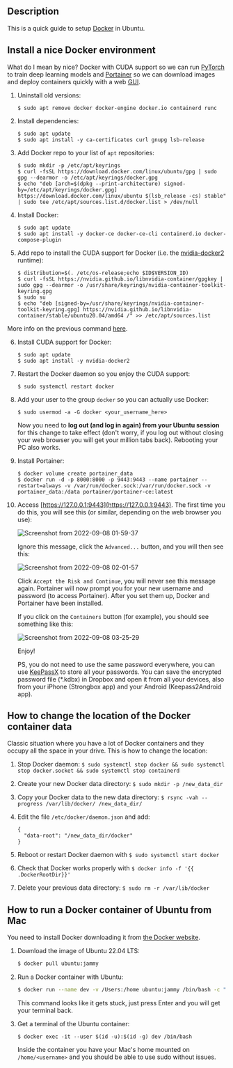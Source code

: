 Description
-----------

This is a quick guide to setup [Docker](https://www.docker.com) in Ubuntu.


Install a nice Docker environment
---------------------------------

What do I mean by nice? Docker with CUDA support so we can run [PyTorch](https://pytorch.org/get-started/locally) to train deep learning models and [Portainer](https://www.portainer.io) so we can download images and deploy containers quickly with a web [GUI](https://en.wikipedia.org/wiki/Graphical_user_interface).

1. Uninstall old versions:
    ```
    $ sudo apt remove docker docker-engine docker.io containerd runc
    ```
    
2. Install dependencies:
    ```
    $ sudo apt update
    $ sudo apt install -y ca-certificates curl gnupg lsb-release
    ```
3. Add Docker repo to your list of `apt` repositories:
    ```
    $ sudo mkdir -p /etc/apt/keyrings
    $ curl -fsSL https://download.docker.com/linux/ubuntu/gpg | sudo gpg --dearmor -o /etc/apt/keyrings/docker.gpg
    $ echo "deb [arch=$(dpkg --print-architecture) signed-by=/etc/apt/keyrings/docker.gpg] https://download.docker.com/linux/ubuntu $(lsb_release -cs) stable" | sudo tee /etc/apt/sources.list.d/docker.list > /dev/null
    ```
    
4. Install Docker:
    ```
    $ sudo apt update
    $ sudo apt install -y docker-ce docker-ce-cli containerd.io docker-compose-plugin
    ```

5. Add repo to install the CUDA support for Docker (i.e. the [nvidia-docker2](https://docs.nvidia.com/datacenter/cloud-native/container-toolkit/overview.html) runtime):
    ```
    $ distribution=$(. /etc/os-release;echo $ID$VERSION_ID)
    $ curl -fsSL https://nvidia.github.io/libnvidia-container/gpgkey | sudo gpg --dearmor -o /usr/share/keyrings/nvidia-container-toolkit-keyring.gpg
    $ sudo su
    $ echo "deb [signed-by=/usr/share/keyrings/nvidia-container-toolkit-keyring.gpg] https://nvidia.github.io/libnvidia-container/stable/ubuntu20.04/amd64 /" >> /etc/apt/sources.list
    ```
<!--
     $ curl -s -L https://nvidia.github.io/libnvidia-container/$distribution/libnvidia-container.list | sed 's#deb https://#deb [signed-by=/usr/share/keyrings/nvidia-container-toolkit-keyring.gpg] https://#g' | sudo tee /etc/apt/sources.list.d/nvidia-container-toolkit.list
-->

More info on the previous command [here](https://nvidia.github.io/libnvidia-container).

6. Install CUDA support for Docker:
    ```
    $ sudo apt update
    $ sudo apt install -y nvidia-docker2
    ```

7. Restart the Docker daemon so you enjoy the CUDA support:
    ```
    $ sudo systemctl restart docker
    ```
    
8. Add your user to the group `docker` so you can actually use Docker:
    ```
    $ sudo usermod -a -G docker <your_username_here>
    ```
    Now you need to **log out (and log in again) from your Ubuntu session** for this change to take effect (don't worry, if you log out without closing your web browser you will get your million tabs back). Rebooting your PC also works.
    
9. Install Portainer:
    ```
    $ docker volume create portainer_data
    $ docker run -d -p 8000:8000 -p 9443:9443 --name portainer --restart=always -v /var/run/docker.sock:/var/run/docker.sock -v portainer_data:/data portainer/portainer-ce:latest
    ```

10. Access [https://127.0.0.1:9443](https://127.0.0.1:9443). The first time you do this, you will see this (or similar, depending on the web browser you use):
    
    ![Screenshot from 2022-09-08 01-59-37](https://user-images.githubusercontent.com/3996630/189010590-6a92f7e0-c661-4750-b534-c7bd272e352f.png)
    
    Ignore this message, click the `Advanced...` button, and you will then see this:
    
    ![Screenshot from 2022-09-08 02-01-57](https://user-images.githubusercontent.com/3996630/189010757-8e6c0838-5c84-4359-adb9-746037acd8a3.png)
    
    Click `Accept the Risk and Continue`, you will never see this message again. Portainer will now prompt you for your new username and password (to access Portainer). After you set them up, Docker and Portainer have been installed. 
    
    If you click on the `Containers` button (for example), you should see something like this:
    
    ![Screenshot from 2022-09-08 03-25-29](https://user-images.githubusercontent.com/3996630/189019774-d1d91794-8be2-4aee-b473-6982d8804ee5.png)

    Enjoy!
    
    PS, you do not need to use the same password everywhere, you can use [KeePassX](https://www.keepassx.org) to store all your passwords. You can save the encrypted password file (\*.kdbx) in Dropbox and open it from all your devices, also from your iPhone (Strongbox app) and your Android (Keepass2Android app).


How to change the location of the Docker container data
-------------------------------------------------------

Classic situation where you have a lot of Docker containers and they occupy all the space in your drive. This is how to change the location:

1. Stop Docker daemon: `$ sudo systemctl stop docker && sudo systemctl stop docker.socket && sudo systemctl stop containerd`
2. Create your new Docker data directory: `$ sudo mkdir -p /new_data_dir`
3. Copy your Docker data to the new data directory: `$ rsync -vah --progress /var/lib/docker/ /new_data_dir/`
4. Edit the file `/etc/docker/daemon.json` and add:

   ```
   {
     "data-root": "/new_data_dir/docker"
   }
   ```
5. Reboot or restart Docker daemon with `$ sudo systemctl start docker`
6. Check that Docker works properly with `$ docker info -f '{{ .DockerRootDir}}'`
7. Delete your previous data directory: `$ sudo rm -r /var/lib/docker`


How to run a Docker container of Ubuntu from Mac
------------------------------------------------

You need to install Docker downloading it from [the Docker website](https://docs.docker.com/desktop/install/mac-install/).

1. Download the image of Ubuntu 22.04 LTS:

   ```bash
   $ docker pull ubuntu:jammy
   ```
   
3. Run a Docker container with Ubuntu:

   ```bash
   $ docker run --name dev -v /Users:/home ubuntu:jammy /bin/bash -c "apt update && apt install sudo -y && adduser --uid $(id -u) --gid $(id -g)    --disabled-password --gecos '' --no-create-home $USER && usermod -a -G sudo $USER && echo \"$USER ALL=(ALL) NOPASSWD: ALL\" >> /etc/sudoers && sleep infinity" &
   ```
   
   This command looks like it gets stuck, just press Enter and you will get your terminal back.

2. Get a terminal of the Ubuntu container:

   ```
   $ docker exec -it --user $(id -u):$(id -g) dev /bin/bash
   ```
   Inside the container you have your Mac's home mounted on `/home/<username>` and you should be able to use sudo without issues.
